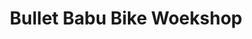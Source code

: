 ---
title: "Bullet Babu Bike Woekshop"
url: /meeyannoor/bullet-babu-bike-woekshop/
shop: Motorrad
---